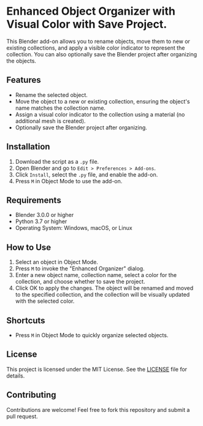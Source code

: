 # Enhanced Object Organizer with Visual Color with Save Project.

This Blender add-on allows you to rename objects, move them to new or existing collections, and apply a visible color indicator to represent the collection. You can also optionally save the Blender project after organizing the objects.

## Features

- Rename the selected object.
- Move the object to a new or existing collection, ensuring the object's name matches the collection name.
- Assign a visual color indicator to the collection using a material (no additional mesh is created).
- Optionally save the Blender project after organizing.

## Installation

1. Download the script as a `.py` file.
2. Open Blender and go to `Edit > Preferences > Add-ons`.
3. Click `Install`, select the `.py` file, and enable the add-on.
4. Press `M` in Object Mode to use the add-on.

## Requirements

- Blender 3.0.0 or higher
- Python 3.7 or higher
- Operating System: Windows, macOS, or Linux

## How to Use

1. Select an object in Object Mode.
2. Press `M` to invoke the "Enhanced Organizer" dialog.
3. Enter a new object name, collection name, select a color for the collection, and choose whether to save the project.
4. Click OK to apply the changes. The object will be renamed and moved to the specified collection, and the collection will be visually updated with the selected color.

## Shortcuts

- Press `M` in Object Mode to quickly organize selected objects.

## License

This project is licensed under the MIT License. See the [LICENSE](LICENSE) file for details.

## Contributing

Contributions are welcome! Feel free to fork this repository and submit a pull request.

